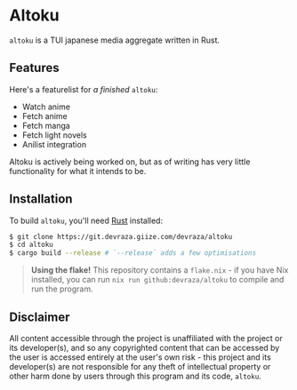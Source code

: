 # Altoku
`altoku` is a TUI japanese media aggregate written in Rust.

## Features
Here's a featurelist for *a finished* `altoku`:
- Watch anime
- Fetch anime
- Fetch manga
- Fetch light novels
- Anilist integration

Altoku is actively being worked on, but as of writing has very little functionality for what it intends to be.

## Installation

To build `altoku`, you'll need [Rust](https://rust-lang.org) installed:
```bash
$ git clone https://git.devraza.giize.com/devraza/altoku
$ cd altoku
$ cargo build --release # `--release` adds a few optimisations
```

> **Using the flake!**
> This repository contains a `flake.nix` - if you have Nix installed, you can run `nix run github:devraza/altoku` to compile and run the program.

## Disclaimer
All content accessible through the project is unaffiliated with the project or its developer(s), and so any copyrighted content that can be accessed by the user is accessed entirely at the user's own risk - this project and its developer(s) are not responsible for any theft of intellectual property or other harm done by users through this program and its code, `altoku`.

